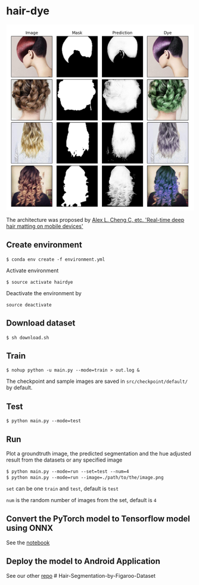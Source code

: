 # hair-dye

<img src="./sample.png" width="576"/>

The architecture was proposed by [Alex L. Cheng C, etc. 'Real-time deep hair matting on mobile devices'](https://arxiv.org/pdf/1712.07168.pdf)

## Create environment

```
$ conda env create -f environment.yml
```

Activate environment

```
$ source activate hairdye
```

Deactivate the environment by

```
source deactivate
```

## Download dataset

```
$ sh download.sh
```

## Train

```
$ nohup python -u main.py --mode=train > out.log &
```

The checkpoint and sample images are saved in `src/checkpoint/default/` by default.

## Test
```
$ python main.py --mode=test
```

## Run

Plot a groundtruth image, the predicted segmentation and the hue adjusted result from the datasets or any specified image

```
$ python main.py --mode=run --set=test --num=4
$ python main.py --mode=run --image=./path/to/the/image.png
```

`set` can be one `train` and `test`, default is `test`

`num` is the random number of images from the set, default is `4`


## Convert the PyTorch model to Tensorflow model using ONNX

See the [notebook](./src/torch2tf.ipynb)

## Deploy the model to Android Application

See our other [repo](https://github.com/quq99/hair-dye-android)
#   H a i r - S e g m e n t a t i o n - b y - F i g a r o o - D a t a s e t 
 
 